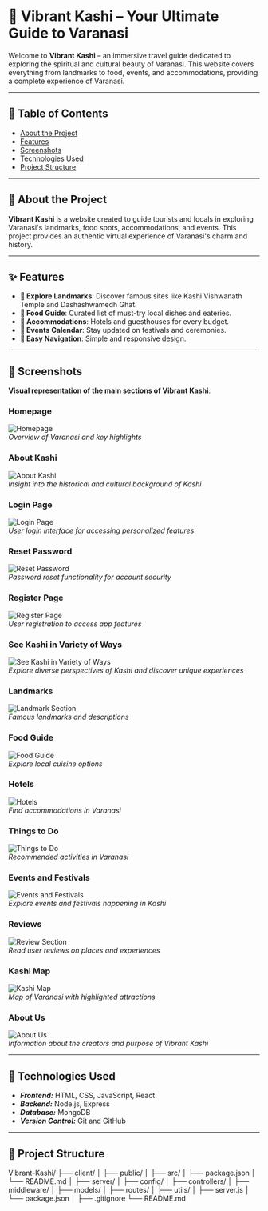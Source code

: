 # 🌆 Vibrant Kashi – Your Ultimate Guide to Varanasi

Welcome to **Vibrant Kashi** – an immersive travel guide dedicated to exploring the spiritual and cultural beauty of Varanasi. This website covers everything from landmarks to food, events, and accommodations, providing a complete experience of Varanasi.

---

## 📜 Table of Contents

- [About the Project](#about-the-project)
- [Features](#features)
- [Screenshots](#screenshots)
- [Technologies Used](#technologies-used)
- [Project Structure](#project-structure)

---

## 📖 About the Project

**Vibrant Kashi** is a website created to guide tourists and locals in exploring Varanasi's landmarks, food spots, accommodations, and events. This project provides an authentic virtual experience of Varanasi's charm and history.

---

## ✨ Features

- **📍 Explore Landmarks**: Discover famous sites like Kashi Vishwanath Temple and Dashashwamedh Ghat.
- **🍲 Food Guide**: Curated list of must-try local dishes and eateries.
- **🏨 Accommodations**: Hotels and guesthouses for every budget.
- **📅 Events Calendar**: Stay updated on festivals and ceremonies.
- **🔹 Easy Navigation**: Simple and responsive design.

---

## 📸 Screenshots

**Visual representation of the main sections of Vibrant Kashi**:

### Homepage

![Homepage](./Client/screenshots/Home.png)  
_Overview of Varanasi and key highlights_

### About Kashi

![About Kashi](./Client/screenshots/about%20kashi.png)  
_Insight into the historical and cultural background of Kashi_

### Login Page

![Login Page](./Client/screenshots/Login%20page.png)  
_User login interface for accessing personalized features_

### Reset Password

![Reset Password](./Client/screenshots/Reset.png)  
_Password reset functionality for account security_

### Register Page

![Register Page](./Client/screenshots/Register.png)  
_User registration to access app features_

### See Kashi in Variety of Ways

![See Kashi in Variety of Ways](./Client/screenshots/see%20kashi%20in%20variety%20of%20ways.png)  
_Explore diverse perspectives of Kashi and discover unique experiences_

### Landmarks

![Landmark Section](./Client/screenshots/All%20destinations.png)  
_Famous landmarks and descriptions_

### Food Guide

![Food Guide](./Client/screenshots/restuarants.png)  
_Explore local cuisine options_

### Hotels

![Hotels](./Client/screenshots/hotels.png)  
_Find accommodations in Varanasi_

### Things to Do

![Things to Do](./Client/screenshots/things%20to%20do.png)  
_Recommended activities in Varanasi_

### Events and Festivals

![Events and Festivals](./Client/screenshots/events.png)  
_Explore events and festivals happening in Kashi_

### Reviews

![Review Section](./Client/screenshots/review.png)  
_Read user reviews on places and experiences_

### Kashi Map

![Kashi Map](./Client/screenshots/map.png)  
_Map of Varanasi with highlighted attractions_

### About Us

![About Us](./Client/screenshots/our%20mission.png)  
_Information about the creators and purpose of Vibrant Kashi_

---

## 🔧 Technologies Used

- **_Frontend:_** HTML, CSS, JavaScript, React
- **_Backend:_** Node.js, Express
- **_Database:_** MongoDB
- **_Version Control:_** Git and GitHub

---

## 📁 Project Structure

Vibrant-Kashi/
├── client/
│ ├── public/
│ ├── src/
│ ├── package.json
│ └── README.md
│
├── server/
│ ├── config/
│ ├── controllers/
│ ├── middleware/
│ ├── models/
│ ├── routes/
│ ├── utils/
│ ├── server.js
│ └── package.json
│
├── .gitignore
└── README.md
